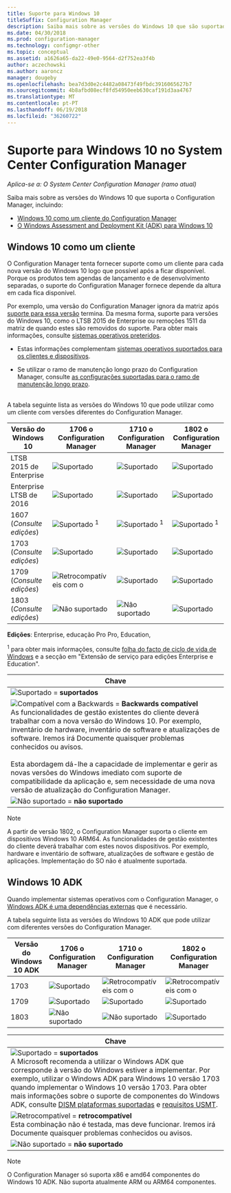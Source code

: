```yaml
---
title: Suporte para Windows 10
titleSuffix: Configuration Manager
description: Saiba mais sobre as versões do Windows 10 que são suportadas como clientes ou para OSD com o System Center Configuration Manager
ms.date: 04/30/2018
ms.prod: configuration-manager
ms.technology: configmgr-other
ms.topic: conceptual
ms.assetid: a1626a65-da22-49e0-9564-d2f752ea3f4b
author: aczechowski
ms.author: aaroncz
manager: dougeby
ms.openlocfilehash: bea7d3d0e2c4482a08473f49fbdc3916065627b7
ms.sourcegitcommit: 4b8afbd08ecf8fd54950eeb630caf191d3aa4767
ms.translationtype: MT
ms.contentlocale: pt-PT
ms.lasthandoff: 06/19/2018
ms.locfileid: "36260722"
---
```

# <a name="support-for-windows-10-in-system-center-configuration-manager"></a>Suporte para Windows 10 no System Center Configuration Manager  

*Aplica-se a: O System Center Configuration Manager (ramo atual)*


Saiba mais sobre as versões do Windows 10 que suporta o Configuration Manager, incluindo:
 -  [Windows 10 como um cliente do Configuration Manager](#windows-10-as-a-client)
 -  [O Windows Assessment and Deployment Kit (ADK) para Windows 10](#windows-10-adk)



## <a name="windows-10-as-a-client"></a>Windows 10 como um cliente
O Configuration Manager tenta fornecer suporte como um cliente para cada nova versão do Windows 10 logo que possível após a ficar disponível. Porque os produtos tem agendas de lançamento e de desenvolvimento separadas, o suporte do Configuration Manager fornece depende da altura em cada fica disponível.

Por exemplo, uma versão do Configuration Manager ignora da matriz após [suporte para essa versão](/sccm/core/servers/manage/current-branch-versions-supported) termina. Da mesma forma, suporte para versões do Windows 10, como o LTSB 2015 de Enterprise ou remoções 1511 da matriz de quando estes são removidos do suporte. Para obter mais informações, consulte [sistemas operativos preteridos](/sccm/core/plan-design/changes/deprecated/removed-and-deprecated-client#deprecated-client-operating-systems).

-   Estas informações complementam [sistemas operativos suportados para os clientes e dispositivos](/sccm/core/plan-design/configs/supported-operating-systems-for-clients-and-devices).  

-   Se utilizar o ramo de manutenção longo prazo do Configuration Manager, consulte [as configurações suportadas para o ramo de manutenção longo prazo](/sccm/core/understand/supported-configurations-for-ltsb).  

<br/>
A tabela seguinte lista as versões do Windows 10 que pode utilizar como um cliente com versões diferentes do Configuration Manager.

| Versão do Windows 10 | 1706 o Configuration Manager | 1710 o Configuration Manager | 1802 o Configuration Manager |
|---------------------|-----|-----|-----|
| LTSB 2015 de Enterprise            <!--10/14/2025-->   | ![Suportado](media/green_check.png) | ![Suportado](media/green_check.png) | ![Suportado](media/green_check.png) |
| Enterprise LTSB de 2016            <!--10/13/2026-->   | ![Suportado](media/green_check.png) | ![Suportado](media/green_check.png) | ![Suportado](media/green_check.png) |
| 1607   <br />(*Consulte edições*)   <!--04+6/10/2018-->   | ![Suportado](media/green_check.png) <sup>1</sup> | ![Suportado](media/green_check.png) <sup>1</sup> | ![Suportado](media/green_check.png) <sup>1</sup> |
| 1703   <br />(*Consulte edições*)   <!--10+6/09/2018-->   | ![Suportado](media/green_check.png) | ![Suportado](media/green_check.png) | ![Suportado](media/green_check.png) |
| 1709   <br />(*Consulte edições*)   <!--04+6/09/2019-->   | ![Retrocompatíveis com o](media/blue_compat.png) | ![Suportado](media/green_check.png) | ![Suportado](media/green_check.png) |
| 1803   <br />(*Consulte edições*)   <!--11/12/2019-->   | ![Não suportado](media/Red_X.png) | ![Não suportado](media/Red_X.png) | ![Suportado](media/green_check.png) |

<!-- lifecycle reference: https://support.microsoft.com/help/13853/windows-lifecycle-fact-sheet -->

**Edições**: Enterprise, educação Pro Pro, Education,   

<sup>1</sup> para obter mais informações, consulte [folha do facto de ciclo de vida de Windows](https://support.microsoft.com/help/13853/windows-lifecycle-fact-sheet) e a secção em "Extensão de serviço para edições Enterprise e Education".

| Chave |
|--|
| ![Suportado](media/green_check.png) = **suportados**  |
| ![Compatível com a Backwards](media/blue_compat.png)  = **Backwards compatível** <br/> As funcionalidades de gestão existentes do cliente deverá trabalhar com a nova versão do Windows 10. Por exemplo, inventário de hardware, inventário de software e atualizações de software. Iremos irá Documente quaisquer problemas conhecidos ou avisos. <br><br>Esta abordagem dá-lhe a capacidade de implementar e gerir as novas versões do Windows imediato com suporte de compatibilidade da aplicação e, sem necessidade de uma nova versão de atualização do Configuration Manager. |
| ![Não suportado](media/Red_X.png) = **não suportado** |

 > [!NOTE]  
 > A partir de versão 1802, o Configuration Manager suporta o cliente em dispositivos Windows 10 ARM64. As funcionalidades de gestão existentes do cliente deverá trabalhar com estes novos dispositivos. Por exemplo, hardware e inventário de software, atualizações de software e gestão de aplicações. Implementação do SO não é atualmente suportada. <!-- 1353704 --> 



## <a name="windows-10-adk"></a>Windows 10 ADK
Quando implementar sistemas operativos com o Configuration Manager, o [Windows ADK é uma dependências externas](/sccm/osd/plan-design/infrastructure-requirements-for-operating-system-deployment) que é necessário.

A tabela seguinte lista as versões do Windows 10 ADK que pode utilizar com diferentes versões do Configuration Manager.

| Versão do Windows 10 ADK  | 1706 o Configuration Manager | 1710 o Configuration Manager | 1802 o Configuration Manager   |
|--------------------|-----|-----|-----|
| 1703  | ![Suportado](media/green_check.png) | ![Retrocompatíveis com o](media/blue_compat.png) | ![Retrocompatíveis com o](media/blue_compat.png) |
| 1709  | ![Suportado](media/green_check.png) | ![Suportado](media/green_check.png) | ![Suportado](media/green_check.png) |
| 1803  | ![Não suportado](media/Red_X.png)   | ![Não suportado](media/Red_X.png) | ![Suportado](media/green_check.png) |

|Chave|
|--|
| ![Suportado](media/green_check.png) = **suportados** <br/> A Microsoft recomenda a utilizar o Windows ADK que corresponde à versão do Windows estiver a implementar. Por exemplo, utilizar o Windows ADK para Windows 10 versão 1703 quando implementar o Windows 10 versão 1703. Para obter mais informações sobre o suporte de componentes do Windows ADK, consulte [DISM plataformas suportadas](https://docs.microsoft.com/windows-hardware/manufacture/desktop/dism-supported-platforms) e [requisitos USMT](https://docs.microsoft.com/windows/deployment/usmt/usmt-requirements#bkmk-1). |
| ![Retrocompatível](media/blue_compat.png)  = **retrocompatível** <br/> Esta combinação não é testada, mas deve funcionar. Iremos irá Documente quaisquer problemas conhecidos ou avisos. |
| ![Não suportado](media/Red_X.png) = **não suportado** |

 > [!Note]  
 > O Configuration Manager só suporta x86 e amd64 componentes do Windows 10 ADK. Não suporta atualmente ARM ou ARM64 componentes. 
